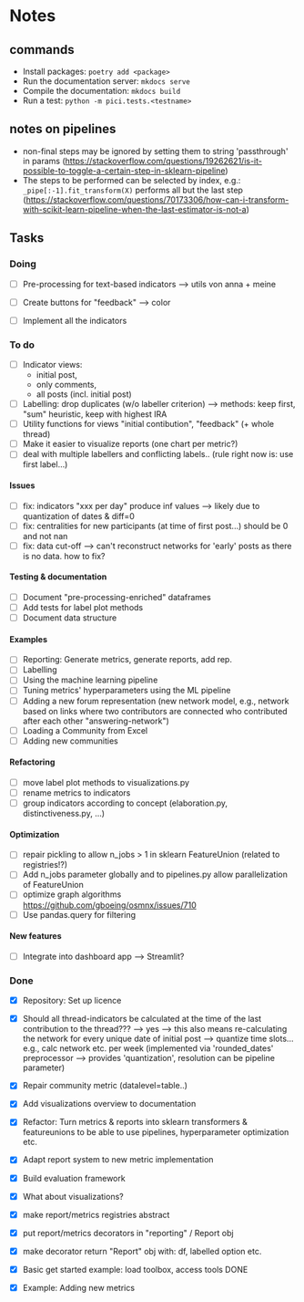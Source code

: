 # Notes

## commands

- Install packages: ``poetry add <package>``
- Run the documentation server: ``mkdocs serve``
- Compile the documentation: ``mkdocs build``
- Run a test: ``python -m pici.tests.<testname>``

## notes on pipelines

- non-final steps may be ignored by setting them to string 'passthrough' in params (https://stackoverflow.com/questions/19262621/is-it-possible-to-toggle-a-certain-step-in-sklearn-pipeline)
- The steps to be performed can be selected by index, e.g.: ``_pipe[:-1].fit_transform(X)`` performs all but the last step (https://stackoverflow.com/questions/70173306/how-can-i-transform-with-scikit-learn-pipeline-when-the-last-estimator-is-not-a)

## Tasks

### Doing

- [ ] Pre-processing for text-based indicators --> utils von anna + meine
- [ ] Create buttons for "feedback" --> color
- [ ] Implement all the indicators


### To do

- [ ] Indicator views:
  - initial post,
  - only comments,
  - all posts (incl. initial post)
- [ ] Labelling: drop duplicates (w/o labeller criterion) --> methods: keep first, "sum" heuristic, keep with highest IRA
- [ ] Utility functions for views "initial contibution", "feedback" (+ whole thread)
- [ ] Make it easier to visualize reports (one chart per metric?)
- [ ] deal with multiple labellers and conflicting labels.. (rule right now is: use first label...)

#### Issues

- [ ] fix: indicators "xxx per day" produce inf values --> likely due to quantization of dates & diff=0
- [ ] fix: centralities for new participants (at time of first post...) should be 0 and not nan
- [ ] fix: data cut-off --> can't reconstruct networks for 'early' posts as there is no data. how to fix?

#### Testing & documentation

- [ ] Document "pre-processing-enriched" dataframes 
- [ ] Add tests for label plot methods
- [ ] Document data structure

#### Examples

- [ ] Reporting: Generate metrics, generate reports, add rep.
- [ ] Labelling
- [ ] Using the machine learning pipeline
- [ ] Tuning metrics' hyperparameters using the ML pipeline
- [ ] Adding a new forum representation (new network model, e.g., network based on links where two contributors are connected who contributed after each other "answering-network")
- [ ] Loading a Community from Excel
- [ ] Adding new communities

#### Refactoring

- [ ] move label plot methods to visualizations.py
- [ ] rename metrics to indicators
- [ ] group indicators according to concept (elaboration.py, distinctiveness.py, ...)

#### Optimization

- [ ] repair pickling to allow n_jobs > 1 in sklearn FeatureUnion (related to registries!?)
- [ ] Add n_jobs parameter globally and to pipelines.py allow parallelization of FeatureUnion
- [ ] optimize graph algorithms https://github.com/gboeing/osmnx/issues/710
- [ ] Use pandas.query for filtering

#### New features

- [ ] Integrate into dashboard app --> Streamlit?


### Done

- [x] Repository: Set up licence
- [x] Should all thread-indicators be calculated at the time of the last contribution to the thread??? --> yes --> this also means re-calculating the network for every unique date of initial post --> quantize time slots... e.g., calc network etc. per week (implemented via 'rounded_dates' preprocessor --> provides 'quantization', resolution can be pipeline parameter)
- [x] Repair community metric (datalevel=table..)
- [x] Add visualizations overview to documentation
- [x] Refactor: Turn metrics & reports into sklearn transformers & featureunions to be able to use pipelines, hyperparameter optimization etc.
- [x] Adapt report system to new metric implementation
- [x] Build evaluation framework
- [x] What about visualizations?
- [x] make report/metrics registries abstract
- [x] put report/metrics decorators in "reporting" / Report obj
- [x] make decorator return "Report" obj with: df, labelled option etc.
- [x] Basic get started example: load toolbox, access tools     DONE
- [x] Example: Adding new metrics




